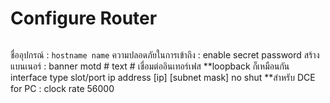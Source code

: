 # Configure Router

```

```

ชื่ออุปกรณ์	: `hostname name`
ความปลอดภัยในการเข้าถึง : enable secret password
สร้างแบนเนอร์ : banner motd # text #
เชื่อมต่ออินเทอร์เฟส **loopback ก็เหมือนกัน 
	interface type slot/port
	ip address [ip] [subnet mask]
	no shut
	**สำหรับ DCE for PC : clock rate 56000
